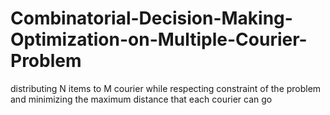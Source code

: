 # Combinatorial-Decision-Making-Optimization-on-Multiple-Courier-Problem
distributing N items to M courier while respecting constraint of the problem and minimizing the maximum distance that each courier can go
